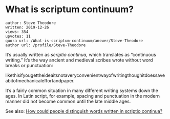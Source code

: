 # What is scriptum continuum?

	author: Steve Theodore
	written: 2019-12-26
	views: 354
	upvotes: 11
	quora url: /What-is-scriptum-continuum/answer/Steve-Theodore
	author url: /profile/Steve-Theodore


It’s usually written as _scriptio continua,_ which translates as “continuous writing.” It’s the way ancient and medieval scribes wrote without word breaks or punctuation:

likethisifyougettheideaitsnotaveryconvenientwayofwritingthoughitdoessaveabitofmechanicaleffortandpaper.

It’s a fairly common situation in many different writing systems down the ages. In Latin script, for example, spacing and punctuation in the modern manner did not become common until the late middle ages.

See also: [How could people distinguish words written in scriptio continua?](https://www.quora.com/How-could-people-distinguish-words-written-in-scriptio-continua)

